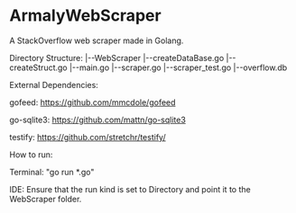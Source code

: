 # ArmalyWebScraper

A StackOverflow web scraper made in Golang.

Directory Structure:
|--WebScraper
	|--createDataBase.go
	|--createStruct.go
	|--main.go
	|--scraper.go
	|--scraper_test.go
	|--overflow.db

	
External Dependencies:


gofeed: https://github.com/mmcdole/gofeed

go-sqlite3: https://github.com/mattn/go-sqlite3

testify: https://github.com/stretchr/testify/

How to run: 

Terminal: "go run *.go"

IDE: Ensure that the run kind is set to Directory and point it to the WebScraper folder. 